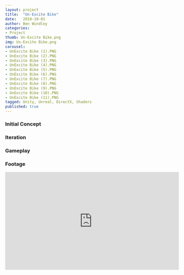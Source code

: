 ```yaml
---
layout: project
title:  "Un-Excite Bike"
date:   2018-10-01
author: Ben Windley
categories:
- Project
thumb: Un-Excite Bike.png
img: Un-Excite Bike.png
carousel:
- UnExcite Bike (1).PNG
- UnExcite Bike (2).PNG
- UnExcite Bike (3).PNG
- UnExcite Bike (4).PNG
- UnExcite Bike (5).PNG
- UnExcite Bike (6).PNG
- UnExcite Bike (7).PNG
- UnExcite Bike (8).PNG
- UnExcite Bike (9).PNG
- UnExcite Bike (10).PNG
- UnExcite Bike (11).PNG
tagged: Unity, Unreal, DirectX, Shaders
published: true
---
```


### Initial Concept



### Iteration



### Gameplay



### Footage

<p style="text-align: center">
<iframe width="560" height="315" src="https://www.youtube.com/embed/ew7uesuGA7E?rel=0&amp;showinfo=0" frameborder="0" allow="autoplay; encrypted-media" allowfullscreen></iframe>
</p>